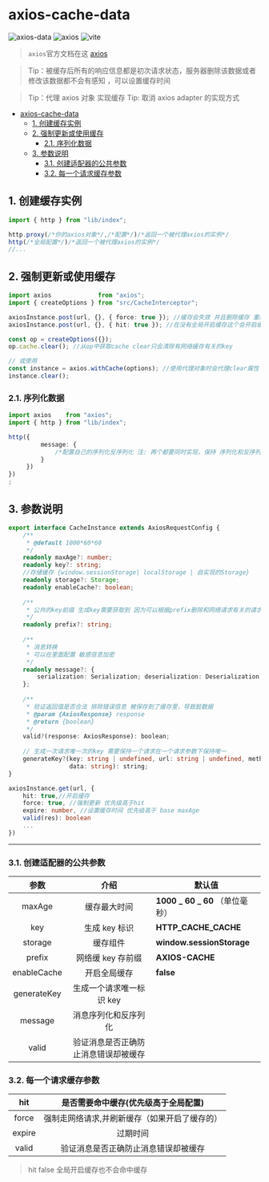 <!-- @format -->

# axios-cache-data

![axios-data](https://badgen.net/badge/axios-cache-data/1.20.3-beta-1/blue?icon=github)
![axios](https://badgen.net/badge/axios/^1.2.2/green?icon=github)
![vite](https://badgen.net/badge/vite/^4.0.3/blue?icon=github)

> `axios`官方文档在这 [axios](https://axios-http.com/)

> Tip：被缓存后所有的响应信息都是初次请求状态，服务器删除该数据或者修改该数据都不会有感知 ，可以设置缓存时间

> Tip：代理 axios 对象 实现缓存
> Tip: 取消 axios adapter 的实现方式

<!-- TOC -->

- [axios-cache-data](#axios-cache-data)
    - [1. 创建缓存实例](#1-创建缓存实例)
    - [2. 强制更新或使用缓存](#2-强制更新或使用缓存)
        - [2.1. 序列化数据](#21-序列化数据)
    - [3. 参数说明](#3-参数说明)
        - [3.1. 创建适配器的公共参数](#31-创建适配器的公共参数)
        - [3.2. 每一个请求缓存参数](#32-每一个请求缓存参数)

<!-- /TOC -->

## 1. 创建缓存实例

```typescript
import { http } from "lib/index";

http.proxy(/*你的axios对象*/,/*配置*/)/*返回一个被代理axios的实例*/
http(/*全局配置*/)/*返回一个被代理axios的实例*/
//...
```

## 2. 强制更新或使用缓存

```typescript
import axios             from "axios";
import { createOptions } from "src/CacheInterceptor";

axiosInstance.post(url, {}, { force: true }); //缓存会失效 并且删除缓存 重新走网络请求
axiosInstance.post(url, {}, { hit: true }); //在没有全局开启缓存这个会开启缓存

const op = createOptions({});
op.cache.clear(); //从op中获取cache clear只会清除有网络缓存有关的key

// 或使用
const instance = axios.withCache(options); //使用代理对象时会代理clear属性
instance.clear();
```

### 2.1. 序列化数据

```typescript
import axios    from "axios";
import { http } from "lib/index";

http({
	     message: {
		     /*配置自己的序列化反序列化 注: 两个都要同时实现，保持 序列化和反序列化的一致性*/
	     }
     })
})
;
```

## 3. 参数说明

```typescript
export interface CacheInstance extends AxiosRequestConfig {
	/**
	 * @default 1000*60*60
	 */
	readonly maxAge?: number;
	readonly key?: string;
	//存储缓存 {window.sessionStorage| localStorage | 自实现的Storage}
	readonly storage?: Storage;
	readonly enableCache?: boolean;
	
	/**
	 * 公共的key前缀 生成key需要获取到 因为可以根据prefix删除和网络请求有关的请求
	 */
	readonly prefix?: string;
	
	/**
	 * 消息转换
	 * 可以在里面配置 敏感信息加密
	 */
	readonly message?: {
		serialization: Serialization; deserialization: Deserialization;
	};
	
	/**
	 * 验证返回值是否合法 排除错误信息 被保存到了缓存里，导致脏数据
	 * @param {AxiosResponse} response
	 * @return {boolean}
	 */
	valid?(response: AxiosResponse): boolean;
	
	// 生成一次请求唯一次的key 需要保持一个请求在一个请求参数下保持唯一
	generateKey?(key: string | undefined, url: string | undefined, method: any, header: any, params: string,
	             data: string): string;
}

axiosInstance.get(url, {
	hit: true,//开启缓存
	force: true, //强制更新 优先级高于hit
	expire: number, //设置缓存时间 优先级高于 base maxAge
	valid(res): boolean
	...
})
```

---

### 3.1. 创建适配器的公共参数

|     参数      |         介绍         | 默认值                       |
|:-----------:|:------------------:|---------------------------|
|   maxAge    |       缓存最大时间       | **1000 _ 60 _ 60** （单位毫秒） |
|     key     |     生成 key 标识      | **HTTP_CACHE_CACHE**      |
|   storage   |        缓存组件        | **window.sessionStorage** |
|   prefix    |    网络缓 key 存前缀     | **AXIOS-CACHE**           |
| enableCache |       开启全局缓存       | **false**                 |
| generateKey |   生成一个请求唯一标识 key   |                           |
|   message   |     消息序列化和反序列化     |                           |
|    valid    | 验证消息是否正确防止消息错误却被缓存 |                           |

### 3.2. 每一个请求缓存参数

|  hit   |   是否需要命中缓存(优先级高于全局配置)   |
|:------:|:-----------------------:|
| force  | 强制走网络请求,并刷新缓存（如果开启了缓存的） |
| expire |          过期时间           |
| valid  |   验证消息是否正确防止消息错误却被缓存    |

> hit false 全局开启缓存也不会命中缓存
